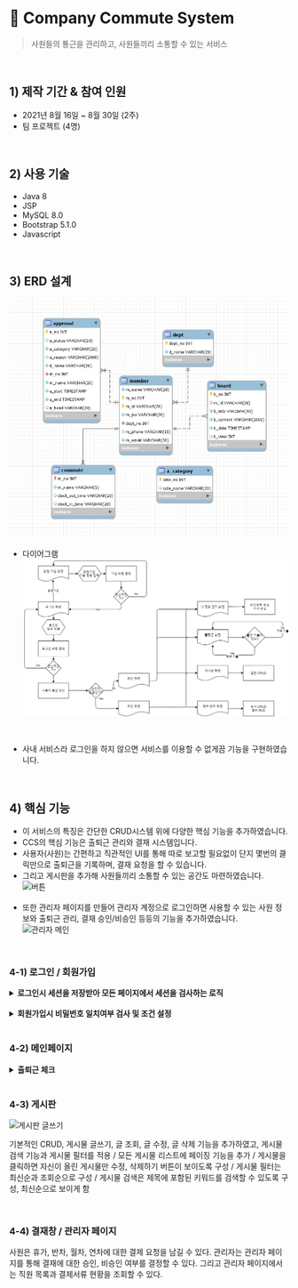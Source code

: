# :pushpin: Company Commute System

> 사원들의 통근을 관리하고, 사원들끼리 소통할 수 있는 서비스

<br>

## 1) 제작 기간 & 참여 인원
+ 2021년 8월 16일 ~ 8월 30일 (2주)
+ 팀 프로젝트 (4명)

<br>

## 2) 사용 기술
+ Java 8
+ JSP
+ MySQL 8.0
+ Bootstrap 5.1.0
+ Javascript

<br>

## 3) ERD 설계 
![CCS_ERD](/img/CCS_ERD.jpg)
<br>
+ 다이어그램
![CCS_Diagram](/img/CCS_Diagram.png)
<br>

+ 사내 서비스라 로그인을 하지 않으면 서비스를 이용할 수 없게끔 기능을 구현하였습니다. 

<br>

## 4) 핵심 기능
+ 이 서비스의 특징은 간단한 CRUD시스템 위에 다양한 핵심 기능을 추가하였습니다.<br>
+ CCS의 핵심 기능은 출퇴근 관리와 결재 시스템입니다.<br>
+ 사용자(사원)는 간편하고 직관적인 UI를 통해 따로 보고할 필요없이 단지 몇번의 클릭만으로 출퇴근을 기록하며, 결재 요청을 할 수 있습니다.
+ 그리고 게시판을 추가해 사원들끼리 소통할 수 있는 공간도 마련하였습니다. 
![버튼](https://user-images.githubusercontent.com/86466976/132124207-9afb3550-5330-43a0-a2c4-566a375cc78a.gif)
<br><br/>
+ 또한 관리자 페이지를 만들어 관리자 계정으로 로그인하면 사용할 수 있는 사원 정보와 출퇴근 관리, 결재 승인/비승인 등등의 기능을 추가하였습니다.    
![관리자 메인](https://user-images.githubusercontent.com/86466976/132124550-2b8875ec-8c16-471c-8701-47b1e5e9f85b.gif)

<br>

### 4-1) 로그인 / 회원가입
<details>
<summary><b>로그인시 세션을 저장받아 모든 페이지에서 세션을 검사하는 로직</b></summary>
<div markdown="1">

```java
// 세션 검사
HttpSession session = request.getSession();
String idSession = (String)session.getAttribute("session_id");

if(idSession == null) {
  try {
    RequestDispatcher rd = request.getRequestDispatcher("/member/member_login_form.jsp");
    rd.forward(request, response);
  } catch(Exception e) {
    e.printStackTrace();
  }
}
```

+ 사내 서비스라 로그인을 하지 않으면 서비스를 이용할 수 없게끔 기능을 구현해야 했습니다. 
+ 따라서 위의 로직을 통해 세션을 검사하도록 해서 세션값이 존재하지 않으면 로그인 화면으로 돌아가도록 구성하였습니다.
</div>
</details>  
<br>
<details>
<summary><b>회원가입시 비밀번호 일치여부 검사 및 조건 설정</b></summary>
<div markdown="1">   

![비밀번호 검사](https://user-images.githubusercontent.com/86466976/132125912-1f412572-0bd7-4573-b32c-58748d0b6f3e.gif)
  
<br>
  
+ __아래는 비밀번호는 6글자 이상, 16글자 이하로 / 특수문자 필수 / 비밀번호 일치여부__ 이 3가지 기능을 구현해주는 로직입니다. 
  
```java
<script>
function check_pw(){
		
    var pw = document.getElementById('mpw').value;
    var SC = ["!","@","#","$","*"];
    var check_SC = 0;

    if(pw.length < 6 || pw.length > 16){
        window.alert('비밀번호는 6글자 이상, 16글자 이하만 이용 가능합니다.');
        document.getElementById('mpw').value='';
    }
    for(var i=0;i<SC.length;i++){
        if(pw.indexOf(SC[i]) != -1){
            check_SC = 1;
        }
    }
    if(check_SC == 0){
        window.alert('!,@,#,$,* 의 특수문자가 들어가 있지 않습니다.')
        document.getElementById('mpw').value='';
    }
    if(document.getElementById('mpw').value !='' && document.getElementById('repw').value!=''){
        if(document.getElementById('mpw').value==document.getElementById('repw').value){
            document.getElementById('check').innerHTML='비밀번호가 일치합니다.'
            document.getElementById('check').style.color='blue';
        }
        else{
            document.getElementById('check').innerHTML='비밀번호가 일치하지 않습니다.';
            document.getElementById('check').style.color='red';
        }
    }
}
</script>
```
</div>
</details>

<br>

### 4-2) 메인페이지
<details>
<summary><b>출퇴근 체크</b></summary>
<div markdown="1">   

+ 로그인을 하면 바로 접속되는 화면으로, 출근하기 버튼을 누르면 출근 시간이 기록되고 퇴근하기 버튼이 뜹니다.
+ 이후 퇴근하기 버튼을 누르면 퇴근 시간도 기록되고 버튼이 사라지며 다음 날이 되면 출근하기 버튼이 생기도록 기능 구현하였습니다. 
  

</div>
</details>


<br>

### 4-3) 게시판

![게시판 글쓰기](https://user-images.githubusercontent.com/86466976/132120612-0e909500-079d-45d9-a3dc-f59204ba61c3.gif)

기본적인 CRUD, 게시물 글쓰기, 글 조회, 글 수정, 글 삭제 기능을 추가하였고, 게시물 검색 기능과 게시물 필터를 적용 / 모든 게시물 리스트에 페이징 기능을 추가 / 게시물을 클릭하면 자신이 올린 게시물만 수정, 삭제하기 버튼이 보이도록 구성 / 
게시물 필터는 최신순과 조회순으로 구성 / 게시물 검색은 제목에 포함된 키워드를 검색할 수 있도록 구성, 최신순으로 보이게 함 

<br>

### 4-4) 결재창 / 관리자 페이지

사원은 휴가, 반차, 월차, 연차에 대한 결제 요청을 남길 수 있다. 관리자는 관리자 페이지를 통해 결재에 대한 승인, 비승인 여부를 결정할 수 있다. 그리고 관리자 페이지에서는 직원 목록과 결제서류 현황을 조회할 수 있다. 
